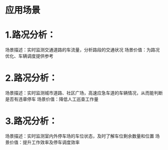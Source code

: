 # 应用场景

# 1.路况分析：
 场景描述：实时监测交通道路的车流量，分析路段的交通状况
 场景价值：为路况优化、车辆调度提供参考
# 2.路况分析：
 场景描述：实时监测城市道路、社区广场，高速应急车道的车辆情况，从而能判断是否有违章停车
 场景价值：降低人工巡查工作量
# 3.路况分析：
 场景描述：实时监测室内外停车场的车位状态，及时了解车位剩余数量和位置
 场景价值：提升工作效率及停车调度效率